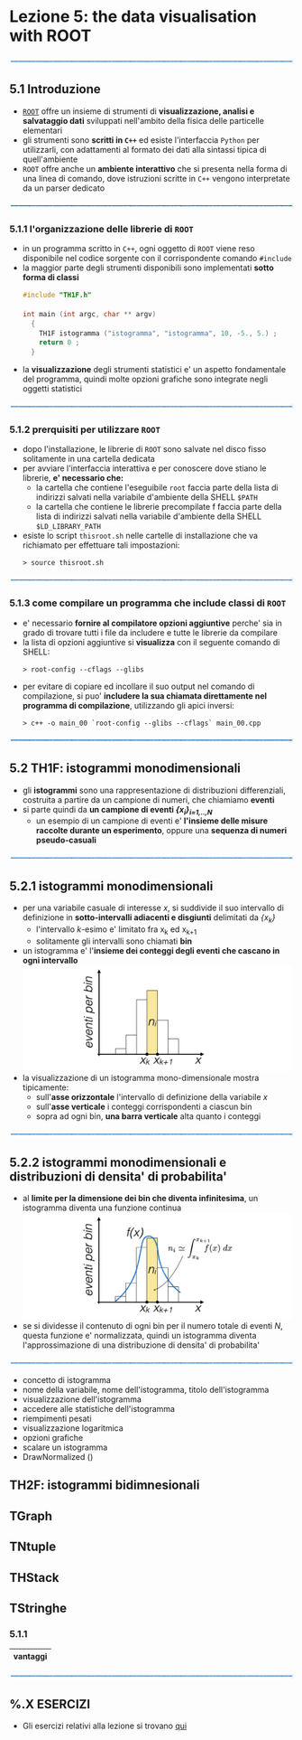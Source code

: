 # Lezione 5: the data visualisation with ROOT

![linea](../immagini/linea.png)

## 5.1 Introduzione

  * [```ROOT```](https://root.cern.ch) offre un insieme di strumenti 
    di **visualizzazione, analisi e salvataggio dati**
    sviluppati nell'ambito della fisica delle particelle elementari
  * gli strumenti sono **scritti in ```C++```** ed esiste l'interfaccia ```Python``` per utilizzarli,
    con adattamenti al formato dei dati alla sintassi tipica di quell'ambiente
  * ```ROOT``` offre anche un **ambiente interattivo** 
    che si presenta nella forma di una linea di comando,
    dove istruzioni scritte in ```C++``` vengono interpretate
    da un parser dedicato

![linea](../immagini/linea.png)

### 5.1.1 l'organizzazione delle librerie di ```ROOT```

  * in un programma scritto in ```C++```, 
    ogni oggetto di ```ROOT``` viene reso disponibile nel codice sorgente
    con il corrispondente comando ```#include```
  * la maggior parte degli strumenti disponibili sono implementati
    **sotto forma di classi**  
    ```cpp
    #include "TH1F.h"

    int main (int argc, char ** argv)
      {
        TH1F istogramma ("istogramma", "istogramma", 10, -5., 5.) ;
        return 0 ;
      }
    ```
  * la **visualizzazione** degli strumenti statistici e' un aspetto fondamentale del programma,
    quindi molte opzioni grafiche sono integrate negli oggetti statistici

![linea](../immagini/linea.png)

### 5.1.2 prerquisiti per utilizzare ```ROOT```

  * dopo l'installazione, le librerie di ```ROOT``` sono salvate nel disco fisso
    solitamente in una cartella dedicata
  * per avviare l'interfaccia interattiva e per conoscere dove stiano le librerie,
    **e' necessario che:** 
      * la cartella che contiene l'eseguibile ```root```
        faccia parte della lista di indirizzi salvati nella variabile d'ambiente della SHELL
        ```$PATH```
      * la cartella che contiene le librerie precompilate f
        faccia parte della lista di indirizzi salvati nella variabile d'ambiente della SHELL
        ```$LD_LIBRARY_PATH```
  * esiste lo script ```thisroot.sh``` nelle cartelle di installazione che va richiamato
    per effettuare tali impostazioni:
    ```
    > source thisroot.sh
    ```      
      
![linea](../immagini/linea.png)

### 5.1.3 come compilare un programma che include classi di ```ROOT```

  * e' necessario **fornire al compilatore opzioni aggiuntive** perche' sia in grado di trovare
    tutti i file da includere e tutte le librerie da compilare
  * la lista di opzioni aggiuntive si **visualizza** con il seguente comando di SHELL:
    ```
    > root-config --cflags --glibs  
    ```
  * per evitare di copiare ed incollare il suo output nel comando di compilazione,
    si puo' **includere la sua chiamata direttamente nel programma di compilazione**,
    utilizzando gli apici inversi:
    ```
    > c++ -o main_00 `root-config --glibs --cflags` main_00.cpp
    ```
    
![linea](../immagini/linea.png)

## 5.2 TH1F: istogrammi monodimensionali

  * gli **istogrammi** sono una rappresentazione di distribuzioni differenziali,
    costruita a partire da un campione di numeri,
    che chiamiamo **eventi**
  * si parte quindi da **un campione di eventi *{x<sub>i</sub>}<sub>i=1,..,N</sub>***
    * un esempio di un campione di eventi
      e' **l'insieme delle misure raccolte durante un esperimento**,
      oppure una **sequenza di numeri pseudo-casuali**

![linea](../immagini/linea.png)

## 5.2.1 istogrammi monodimensionali

  * per una variabile casuale di interesse *x*, si suddivide il suo intervallo di definizione
    in **sotto-intervalli adiacenti e disgiunti** delimitati da *{x<sub>k</sub>}*
    * l'intervallo *k*-esimo e' limitato fra x<sub>k</sub> ed x<sub>k+1</sub>
    * solitamente gli intervalli sono chiamati **bin**
  * un istogramma e' l'**insieme dei conteggi degli eventi che cascano in ogni intervallo** 
![istogramma](immagini/istogramma_solo.png)
  * la visualizzazione di un istogramma mono-dimensionale mostra tipicamente:
    * sull'**asse orizzontale** l'intervallo di definizione della variabile *x*
    * sull'**asse verticale** i conteggi corrispondenti a ciascun bin
    * sopra ad ogni bin, **una barra verticale** alta quanto i conteggi

![linea](../immagini/linea.png)

## 5.2.2 istogrammi monodimensionali e distribuzioni di densita' di probabilita'

  * al **limite per la dimensione dei bin che diventa infinitesima**,
    un istogramma diventa una funzione continua
![istogramma_pdf](immagini/istogramma_e_pdf.png)
  * se si dividesse il contenuto di ogni bin per il numero totale di eventi *N*,
    questa funzione e' normalizzata, 
    quindi un istogramma diventa l'approssimazione di una 
    distribuzione di densita' di probabilita'



![linea](../immagini/linea.png)


- concetto di istogramma
- nome della variabile, nome dell'istogramma, titolo dell'istogramma
- visualizzazione dell'istogramma
- accedere alle statistiche dell'istogramma
- riempimenti pesati
- visualizzazione logaritmica
- opzioni grafiche
- scalare un istogramma
- DrawNormalized ()

## TH2F: istogrammi bidimnesionali

## TGraph

## TNtuple

## THStack

## TStringhe


### 5.1.1 

  | vantaggi |
  | -------- |


![linea](../immagini/linea.png)

## %.X ESERCIZI

  * Gli esercizi relativi alla lezione si trovano [qui](ESERCIZI.md)




